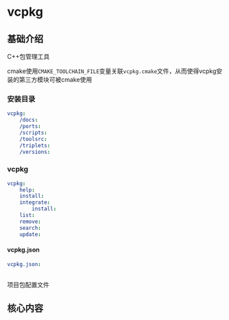 # vcpkg


## 基础介绍


C++包管理工具

cmake使用`CMAKE_TOOLCHAIN_FILE`变量关联`vcpkg.cmake`文件，从而使得vcpkg安装的第三方模块可被cmake使用

### 安装目录
```yaml
vcpkg:
    /docs:
    /ports:
    /scripts:
    /toolsrc:
    /triplets:
    /versions:
```


### vcpkg
```yaml
vcpkg:
    help:
    install:
    integrate: 
        install:
    list:
    remove:
    search:
    update:
```

#### vcpkg.json
```yaml
vcpkg.json:
    
```


项目包配置文件



## 核心内容